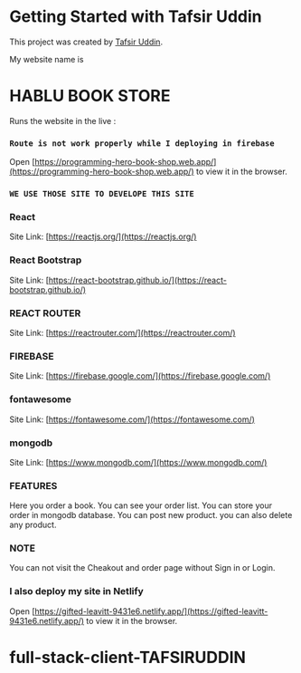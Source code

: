# Getting Started with Tafsir Uddin

This project was created by [Tafsir Uddin](https://www.facebook.com/profile.php?id=100008669771700).

My website name is
# HABLU BOOK STORE

Runs the website in the live :
### `Route is not work properly while I deploying in firebase`
Open [https://programming-hero-book-shop.web.app/](https://programming-hero-book-shop.web.app/) to view it in the browser.




### `WE USE THOSE SITE TO DEVELOPE THIS SITE `


### React

Site Link: [https://reactjs.org/](https://reactjs.org/)

### React Bootstrap

Site Link: [https://react-bootstrap.github.io/](https://react-bootstrap.github.io/)

### REACT ROUTER

Site Link: [https://reactrouter.com/](https://reactrouter.com/)

### FIREBASE

Site Link: [https://firebase.google.com/](https://firebase.google.com/)
### fontawesome

Site Link: [https://fontawesome.com/](https://fontawesome.com/)
### mongodb

Site Link: [https://www.mongodb.com/](https://www.mongodb.com/)


### FEATURES

Here you order a book. You can see your order list. You can store your order in mongodb database. You can post new product. you can also delete any product.

### NOTE
You can not visit the Cheakout and order page without Sign in or Login.



### I also deploy my site in Netlify

Open [https://gifted-leavitt-9431e6.netlify.app/](https://gifted-leavitt-9431e6.netlify.app/) to view it in the browser.


# full-stack-client-TAFSIRUDDIN
